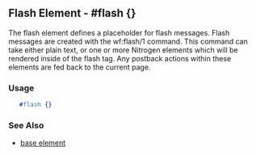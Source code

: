 <!-- dash: #flash | Element | ###:Section -->



## Flash Element - #flash {}

  The flash element defines a placeholder for flash messages. Flash messages are created
  with the wf:flash/1 command. This command can take either plain text, or one or more Nitrogen
  elements which will be rendered inside of the flash tag. Any postback actions within these elements
  are fed back to the current page.

### Usage

```erlang
   #flash {}

```

### See Also

 *  [base element](./element_base.md)

     
